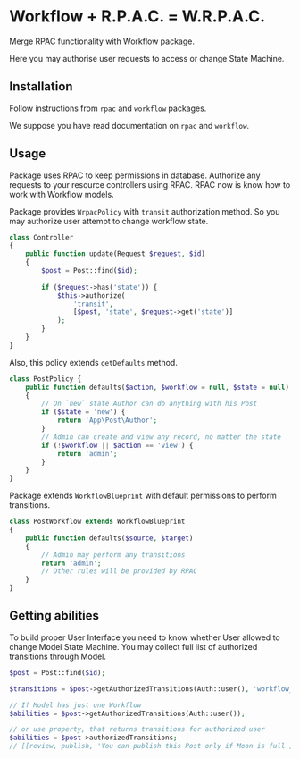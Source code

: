 # Workflow + R.P.A.C. = W.R.P.A.C.

Merge RPAC functionality with Workflow package.

Here you may authorise user requests to access or change State Machine.

## Installation

Follow instructions from `rpac` and `workflow` packages.

We suppose you have read documentation on `rpac` and `workflow`.

## Usage

Package uses RPAC to keep permissions in database. 
Authorize any requests to your resource controllers using RPAC.
RPAC now is know how to work with Workflow models.

Package provides `WrpacPolicy` with `transit` authorization method.
So you may authorize user attempt to change workflow state.

```php
class Controller
{
    public function update(Request $request, $id)
    {
        $post = Post::find($id);
    
        if ($request->has('state')) {
            $this->authorize(
                'transit', 
                [$post, 'state', $request->get('state')]
            );
        }
    }
}
```

Also, this policy extends `getDefaults` method.

```php
class PostPolicy {
    public function defaults($action, $workflow = null, $state = null)
    {
        // On `new` state Author can do anything with his Post
        if ($state = 'new') {
            return 'App\Post\Author';
        }
        // Admin can create and view any record, no matter the state
        if (!$workflow || $action == 'view') {
            return 'admin';
        }
    }
}
```

Package extends `WorkflowBlueprint` with default permissions to perform transitions.

```php
class PostWorkflow extends WorkflowBlueprint
{
    public function defaults($source, $target)
    {
        // Admin may perform any transitions
        return 'admin';
        // Other rules will be provided by RPAC
    }
}
```

## Getting abilities

To build proper User Interface you need to know whether User allowed to change Model State Machine.
You may collect full list of authorized transitions through Model.

```php
$post = Post::find($id);

$transitions = $post->getAuthorizedTransitions(Auth::user(), 'workflow_attr');

// If Model has just one Workflow
$abilities = $post->getAuthorizedTransitions(Auth::user());

// or use property, that returns transitions for authorized user
$abilities = $post->authorizedTransitions;
// [[review, publish, 'You can publish this Post only if Moon is full'], [review, correct]]

```

